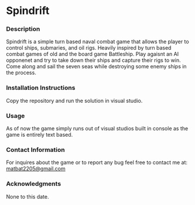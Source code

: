 # Spindrift

### Description
Spindrift is a simple turn based naval combat game that allows the player to control ships, submaries, and oil rigs.
Heavily inspired by turn based combat games of old and the board game Battleship. 
Play agaisnt an AI opponenet and try to take down their ships and capture their rigs to win. 
Come along and sail the seven seas while destroying some enemy ships in the process.

### Installation Instructions

Copy the repository and run the solution in visual studio.

### Usage

As of now the game simply runs out of visual studios built in console as the game is entirely text based.

### Contact Information
For inquires about the game or to report any bug feel free to contact me at: matbat2205@gmail.com

### Acknowledgments

None to this date.
